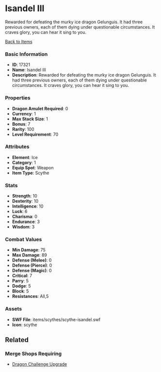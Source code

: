# Isandel III

Rewarded for defeating the murky ice dragon Gelunguis. It had three previous owners, each of them dying under questionable circumstances. It craves glory, you can hear it sing to you.

[Back to Items](../items.md)

### Basic Information

- **ID**: 17321
- **Name**: Isandel III
- **Description**: Rewarded for defeating the murky ice dragon Gelunguis. It had three previous owners, each of them dying under questionable circumstances. It craves glory, you can hear it sing to you.

### Properties

- **Dragon Amulet Required**: 0
- **Currency**: 1
- **Max Stack Size**: 1
- **Bonus**: 7
- **Rarity**: 100
- **Level Requirement**: 70

### Attributes

- **Element**: Ice
- **Category**: 1
- **Equip Spot**: Weapon
- **Item Type**: Scythe

### Stats

- **Strength**: 10
- **Dexterity**: 10
- **Intelligence**: 10
- **Luck**: 6
- **Charisma**: 0
- **Endurance**: 3
- **Wisdom**: 3

### Combat Values

- **Min Damage**: 75
- **Max Damage**: 89
- **Defense (Melee)**: 0
- **Defense (Pierce)**: 0
- **Defense (Magic)**: 0
- **Critical**: 7
- **Parry**: 5
- **Dodge**: 5
- **Block**: 5
- **Resistances**: All,5

### Assets

- **SWF File**: items/scythes/scythe-isandel.swf
- **Icon**: scythe

## Related

### Merge Shops Requiring

- [Dragon Challenge Upgrade](../merge-shops/266-dragon-challenge-upgrade.md)

